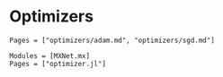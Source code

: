 # Optimizers

```@contents
Pages = ["optimizers/adam.md", "optimizers/sgd.md"]
```

```@autodocs
Modules = [MXNet.mx]
Pages = ["optimizer.jl"]
```
